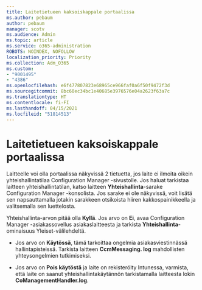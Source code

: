 ```yaml
---
title: Laitetietueen kaksoiskappale portaalissa
ms.author: pebaum
author: pebaum
manager: scotv
ms.audience: Admin
ms.topic: article
ms.service: o365-administration
ROBOTS: NOINDEX, NOFOLLOW
localization_priority: Priority
ms.collection: Adm_O365
ms.custom:
- "9001495"
- "4386"
ms.openlocfilehash: e6f477807823e68965ce966faf0a6f50f9472f3d
ms.sourcegitcommit: 8bc60ec34bc1e40685e3976576e04a2623f63a7c
ms.translationtype: HT
ms.contentlocale: fi-FI
ms.lasthandoff: 04/15/2021
ms.locfileid: "51814513"
---
```

# <a name="duplicate-device-record-in-the-portal"></a>Laitetietueen kaksoiskappale portaalissa

Laitteelle voi olla portaalissa näkyvissä 2 tietuetta, jos laite ei ilmoita oikein yhteishallintatilaa Configuration Manager -sivustolle. Jos haluat tarkistaa laitteen yhteishallintatilan, katso laitteen **Yhteishallinta**-sarake Configuration Manager -konsolista. Jos sarake ei ole näkyvissä, voit lisätä sen napsauttamalla jotakin sarakkeen otsikoista hiiren kakkospainikkeella ja valitsemalla sen luettelosta.

Yhteishallinta-arvon pitää olla **Kyllä**. Jos arvo on **Ei**, avaa Configuration Manager -asiakassovellus asiakaslaitteesta ja tarkista **Yhteishallinta**-ominaisuus Yleiset-välilehdeltä.

- Jos arvo on **Käytössä**, tämä tarkoittaa ongelmia asiakasviestinnässä hallintapisteissä. Tarkista laitteen **CcmMessaging. log** mahdollisten yhteysongelmien tutkimiseksi.

- Jos arvo on **Pois käytöstä** ja laite on rekisteröity Intunessa, varmista, että laite on saanut yhteishallintakäytännön tarkistamalla laitteesta lokin **CoManagementHandler.log**.
